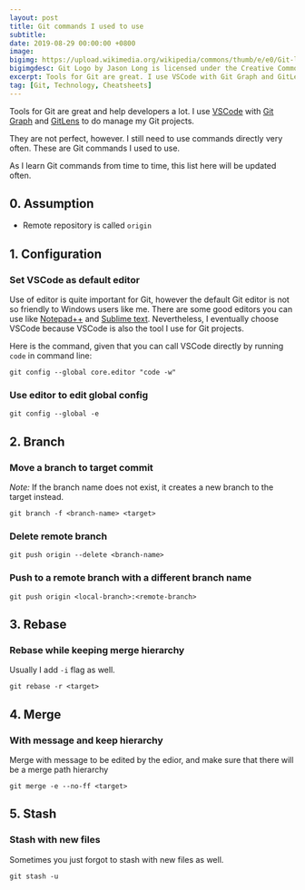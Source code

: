 ```yaml
---
layout: post
title: Git commands I used to use
subtitle:
date: 2019-08-29 00:00:00 +0800
image:
bigimg: https://upload.wikimedia.org/wikipedia/commons/thumb/e/e0/Git-logo.svg/512px-Git-logo.svg.png
bigimgdesc: Git Logo by Jason Long is licensed under the Creative Commons Attribution 3.0 Unported License.
excerpt: Tools for Git are great. I use VSCode with Git Graph and GitLens...
tag: [Git, Technology, Cheatsheets]
---
```


Tools for Git are great and help developers a lot. I use [VSCode](https://code.visualstudio.com/) with [Git Graph](https://marketplace.visualstudio.com/items?itemName=mhutchie.git-graph) and [GitLens](https://marketplace.visualstudio.com/items?itemName=eamodio.gitlens) to do manage my Git projects.

They are not perfect, however. I still need to use commands directly very often. These are Git commands I used to use.

As I learn Git commands from time to time, this list here will be updated often.

## 0. Assumption

- Remote repository is called `origin`

## 1. Configuration

### Set VSCode as default editor

Use of editor is quite important for Git, however the default Git editor is not so friendly to Windows users like me. There are some good editors you can use like [Notepad++](https://notepad-plus-plus.org/) and [Sublime text](https://www.sublimetext.com/). Nevertheless, I eventually choose VSCode because VSCode is also the tool I use for Git projects.

Here is the command, given that you can call VSCode directly by running `code` in command line:

```shell
git config --global core.editor "code -w"
```

### Use editor to edit global config

```shell
git config --global -e
```

## 2. Branch

### Move a branch to target commit

_Note:_ If the branch name does not exist, it creates a new branch to the target instead.

```shell
git branch -f <branch-name> <target>
```

### Delete remote branch

```shell
git push origin --delete <branch-name>
```

### Push to a remote branch with a different branch name

```shell
git push origin <local-branch>:<remote-branch>
```

## 3. Rebase

### Rebase while keeping merge hierarchy

Usually I add `-i` flag as well.

```shell
git rebase -r <target>
```

## 4. Merge

### With message and keep hierarchy

Merge with message to be edited by the edior, and make sure that there will be a merge path hierarchy

```shell
git merge -e --no-ff <target>
```

## 5. Stash

### Stash with new files

Sometimes you just forgot to stash with new files as well.

```shell
git stash -u
```
